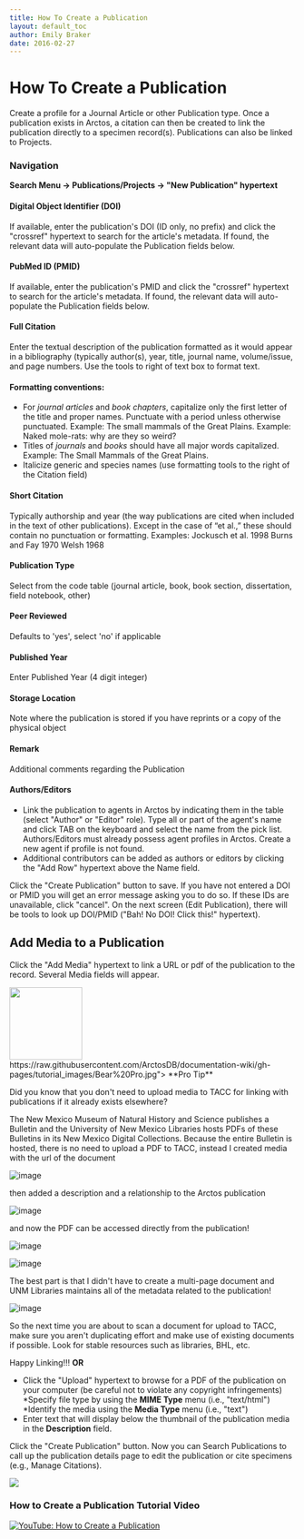 ```yaml
---
title: How To Create a Publication
layout: default_toc
author: Emily Braker
date: 2016-02-27
---
```


# How To Create a Publication

Create a profile for a Journal Article or other Publication type. Once a publication exists in Arctos, a citation can then be created to link the publication directly to a specimen record(s). Publications can also be linked to Projects.

### Navigation
**Search Menu → Publications/Projects → "New Publication" hypertext**

#### Digital Object Identifier (DOI)

If available, enter the publication's DOI (ID only, no prefix) and click the "crossref" hypertext to search for the article's metadata. If found, the relevant data will auto-populate the Publication fields below.

#### PubMed ID (PMID)

If available, enter the publication's PMID and click the "crossref" hypertext to search for the article's metadata. If found, the relevant data will auto-populate the Publication fields below.

#### Full Citation

Enter the textual description of the publication formatted as it would appear in a bibliography (typically author(s), year, title, journal name, volume/issue, and page numbers. Use the tools to right of text box to format text.

#### Formatting conventions:

* For *journal articles* and *book chapters*, capitalize only the first letter of the title and proper names. Punctuate with a period unless otherwise punctuated.
Example: The small mammals of the Great Plains.
Example: Naked mole-rats: why are they so weird?
* Titles of *journals* and *books* should have all major words capitalized.
Example: The Small Mammals of the Great Plains.
* Italicize generic and species names (use formatting tools to the right of the Citation field)

#### Short Citation

Typically authorship and year (the way publications are cited when included in the text of other publications).  Except in the case of “et al.,” these should contain no punctuation or formatting.
Examples:
Jockusch et al. 1998
Burns and Fay 1970
Welsh 1968

#### Publication Type

Select from the code table (journal article, book, book section, dissertation, field notebook, other)

#### Peer Reviewed

Defaults to 'yes', select 'no' if applicable

#### Published Year

Enter Published Year (4 digit integer)

#### Storage Location

Note where the publication is stored if you have reprints or a copy of the physical object

#### Remark

Additional comments regarding the Publication

#### Authors/Editors

* Link the publication to agents in Arctos by indicating them in the table (select "Author" or "Editor" role). Type all or part of the agent's name and click TAB on the keyboard and select the name from the pick list. Authors/Editors must already possess agent profiles in Arctos. Create a new agent if profile is not found.
* Additional contributors can be added as authors or editors by clicking the "Add Row" hypertext above the Name field.

Click the "Create Publication" button to save. If you have not entered a DOI or PMID you will get an error message asking you to do so. If these IDs are unavailable, click "cancel". On the next screen (Edit Publication), there will be tools to look up DOI/PMID ("Bah! No DOI! Click this!" hypertext).

## Add Media to a Publication

Click the "Add Media" hypertext to link a URL or pdf of the publication to the record. Several Media fields will appear.

<img width="128" src="https://handbook.arctosdb.org/images/favicon256.png"/>
https://raw.githubusercontent.com/ArctosDB/documentation-wiki/gh-pages/tutorial_images/Bear%20Pro.jpg"> **Pro Tip**

Did you know that you don't need to upload media to TACC for linking with publications if it already exists elsewhere?

The New Mexico Museum of Natural History and Science publishes a Bulletin and the University of New Mexico Libraries hosts PDFs of these Bulletins in its New Mexico Digital Collections. Because the entire Bulletin is hosted, there is no need to upload a PDF to TACC, instead I created media with the url of the document

![image](https://user-images.githubusercontent.com/5725767/75098769-8049a280-5577-11ea-8762-d7482ba1a209.png)

then added a description and a relationship to the Arctos publication

![image](https://user-images.githubusercontent.com/5725767/75098777-ac652380-5577-11ea-938c-2095b6a6050a.png)

and now the PDF can be accessed directly from the publication!

![image](https://user-images.githubusercontent.com/5725767/75098813-f5b57300-5577-11ea-970b-f26cacacaf6d.png)

![image](https://user-images.githubusercontent.com/5725767/75098835-32816a00-5578-11ea-87f5-e46b47961d52.png)

The best part is that I didn't have to create a multi-page document and UNM Libraries maintains all of the metadata related to the publication!

![image](https://user-images.githubusercontent.com/5725767/75098849-5775dd00-5578-11ea-9736-1496fc033e94.png)

So the next time you are about to scan a document for upload to TACC, make sure you aren't duplicating effort and make use of existing documents if possible. Look for stable resources such as libraries, BHL, etc.

Happy Linking!!!
**OR**
* Click the "Upload" hypertext to browse for a PDF of the publication on your computer (be careful not to violate any copyright infringements)
*Specify file type by using the **MIME Type** menu (i.e., "text/html")
*Identify the media using the **Media Type** menu (i.e., "text")
* Enter text that will display below the thumbnail of the publication media in the **Description** field.

Click the "Create Publication" button. Now you can Search Publications to call up the publication details page to edit the publication or cite specimens (e.g., Manage Citations).

![](https://github.com/ArctosDB/documentation-wiki/blob/master/tutorial_images/publication_detail.JPG)

### How to Create a Publication Tutorial Video ###

[![YouTube: How to Create a Publication](https://raw.githubusercontent.com/ArctosDB/documentation-wiki/gh-pages/tutorial_images/How_to_Create_a_Publication_in_Arctos.jpg)](https://youtu.be/B7XbUVjqdZk)
